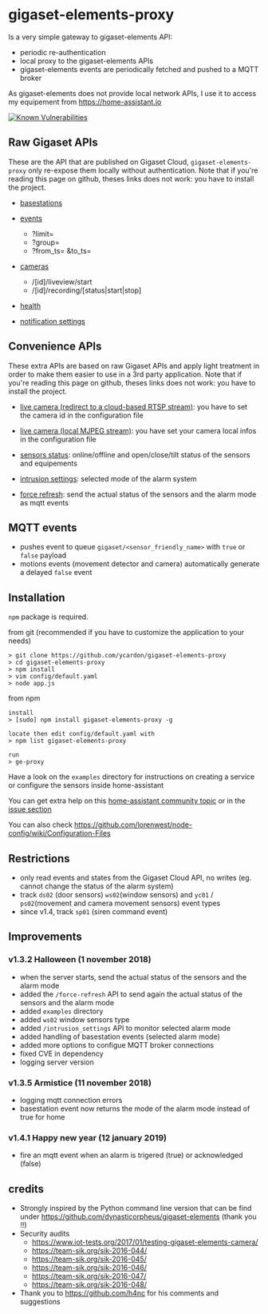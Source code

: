 # gigaset-elements-proxy

Is a very simple gateway to gigaset-elements API:

- periodic re-authentication
- local proxy to the gigaset-elements APIs
- gigaset-elements events are periodically fetched and pushed to a MQTT broker

As gigaset-elements does not provide local network APIs, I use it to access my equipement from https://home-assistant.io

[![Known Vulnerabilities](https://snyk.io/test/github/ycardon/gigaset-elements-proxy/badge.svg)](https://snyk.io/test/github/ycardon/gigaset-elements-proxy)

## Raw Gigaset APIs

These are the API that are published on Gigaset Cloud, ``gigaset-elements-proxy`` only re-expose them locally without authentication.
Note that if you're reading this page on github, theses links does not work: you have to install the project.

- [basestations](/api/v1/me/basestations)

- [events](/api/v2/me/events)
    - ?limit=
    - ?group=
    - ?from_ts= &to_ts=

- [cameras](/api/v1/me/cameras)
    - /[id]/liveview/start
    - /[id]/recording/[status|start|stop]

- [health](/api/v2/me/health)

- [notification settings](/api/v1/me/notifications/users/channels)

## Convenience APIs

These extra APIs are based on raw Gigaset APIs and apply light treatment in order to make them easier to use in a 3rd party application.
Note that if you're reading this page on github, theses links does not work: you have to install the project.

- [live camera (redirect to a cloud-based RTSP stream)](/live): you have to set the camera id in the configuration file

- [live camera (local MJPEG stream)](/live-local): you have set your camera local infos in the configuration file

- [sensors status](/sensors): online/offline and open/close/tilt status of the sensors and equipements

- [intrusion settings](/intrusion_settings): selected mode of the alarm system

- [force refresh](/force-refresh): send the actual status of the sensors and the alarm mode as mqtt events

## MQTT events

- pushes event to queue `gigaset/<sensor_friendly_name>` with `true` or `false` payload
- motions events (movement detector and camera) automatically generate a delayed `false` event

## Installation

``npm`` package is required.

from git (recommended if you have to customize the application to your needs)

```
> git clone https://github.com/ycardon/gigaset-elements-proxy
> cd gigaset-elements-proxy
> npm install
> vim config/default.yaml    
> node app.js
```

from npm

```
install
> [sudo] npm install gigaset-elements-proxy -g

locate then edit config/default.yaml with
> npm list gigaset-elements-proxy

run
> ge-proxy
```

Have a look on the ``examples`` directory for instructions on creating a service or configure the sensors inside home-assistant

You can get extra help on this [home-assistant community topic](https://community.home-assistant.io/t/help-needed-with-gigaset-elements/28201) or in the [issue section](https://github.com/ycardon/gigaset-elements-proxy/issues?utf8=✓&q=is%3Aissue)

You can also check https://github.com/lorenwest/node-config/wiki/Configuration-Files

## Restrictions

- only read events and states from the Gigaset Cloud API, no writes (eg. cannot change the status of the alarm system)
- track ``ds02`` (door sensors) ``ws02``(window sensors) and ``yc01`` / ``ps02``(movement and camera movement sensors) event types
- since v1.4, track ``sp01`` (siren command event)

## Improvements

### v1.3.2 Halloween (1 november 2018)

- when the server starts, send the actual status of the sensors and the alarm mode
- added the ``/force-refresh`` API to send again the actual status of the sensors and the alarm mode
- added ``examples`` directory
- added ``ws02`` window sensors type
- added ``/intrusion_settings`` API to monitor selected alarm mode
- added handling of basestation events (selected alarm mode)
- added more options to configue MQTT broker connections
- fixed CVE in dependency
- logging server version

### v1.3.5 Armistice (11 november 2018)

- logging mqtt connection errors
- basestation event now returns the mode of the alarm mode instead of true for home

### v1.4.1 Happy new year (12 january 2019)

- fire an mqtt event when an alarm is trigered (true) or acknowledged (false)

## credits

- Strongly inspired by the Python command line version that can be find under https://github.com/dynasticorpheus/gigaset-elements (thank you !!)
- Security audits
    - https://www.iot-tests.org/2017/01/testing-gigaset-elements-camera/
    - https://team-sik.org/sik-2016-044/
    - https://team-sik.org/sik-2016-045/
    - https://team-sik.org/sik-2016-046/
    - https://team-sik.org/sik-2016-047/
    - https://team-sik.org/sik-2016-048/
- Thank you to https://github.com/h4nc for his comments and suggestions
